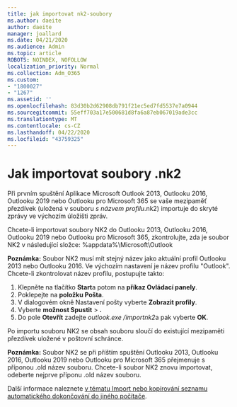 ```yaml
---
title: jak importovat nk2-soubory
ms.author: daeite
author: daeite
manager: joallard
ms.date: 04/21/2020
ms.audience: Admin
ms.topic: article
ROBOTS: NOINDEX, NOFOLLOW
localization_priority: Normal
ms.collection: Adm_O365
ms.custom:
- "1800027"
- "1267"
ms.assetid: ''
ms.openlocfilehash: 83d30b2d62908db791f21ec5ed7fd5537e7a0944
ms.sourcegitcommit: 55eff703a17e500681d8fa6a87eb067019ade3cc
ms.translationtype: MT
ms.contentlocale: cs-CZ
ms.lasthandoff: 04/22/2020
ms.locfileid: "43759325"
---
```

# <a name="how-to-import-nk2-files"></a>Jak importovat soubory .nk2 

Při prvním spuštění Aplikace Microsoft Outlook 2013, Outlooku 2016, Outlooku 2019 nebo Outlooku pro Microsoft 365 se vaše mezipaměť přezdívek (uložená v souboru *s názvem profilu*.nk2) importuje do skryté zprávy ve výchozím úložišti zpráv.

Chcete-li importovat soubory NK2 do Outlooku 2013, Outlooku 2016, Outlooku 2019 nebo Outlooku pro Microsoft 365, zkontrolujte, zda je soubor NK2 v následující složce: %appdata%\Microsoft\Outlook

**Poznámka:** Soubor NK2 musí mít stejný název jako aktuální profil Outlooku 2013 nebo Outlooku 2016. Ve výchozím nastavení je název profilu "Outlook". Chcete-li zkontrolovat název profilu, postupujte takto: 
1. Klepněte na tlačítko **Start**a potom na **příkaz Ovládací panely**.
2. Poklepejte na **položku Pošta**.
3. V dialogovém okně Nastavení pošty vyberte **Zobrazit profily**.
4. Vyberte **možnost Spustit** > **.**
5. Do pole **Otevřít** zadejte *outlook.exe /importnk2*a pak vyberte **OK**. 

Po importu souboru NK2 se obsah souboru sloučí do existující mezipaměti přezdívek uložené v poštovní schránce.

**Poznámka:** Soubor NK2 se při příštím spuštění Outlooku 2013, Outlooku 2016, Outlooku 2019 nebo Outlooku pro Microsoft 365 přejmenuje s příponou .old název souboru. Chcete-li soubor NK2 znovu importovat, odeberte nejprve příponu .old název souboru.

Další informace naleznete [v tématu Import nebo kopírování seznamu automatického dokončování do jiného počítače](https://support.microsoft.com/help/2806550/how-to-import-nk2-files-into-outlook%).